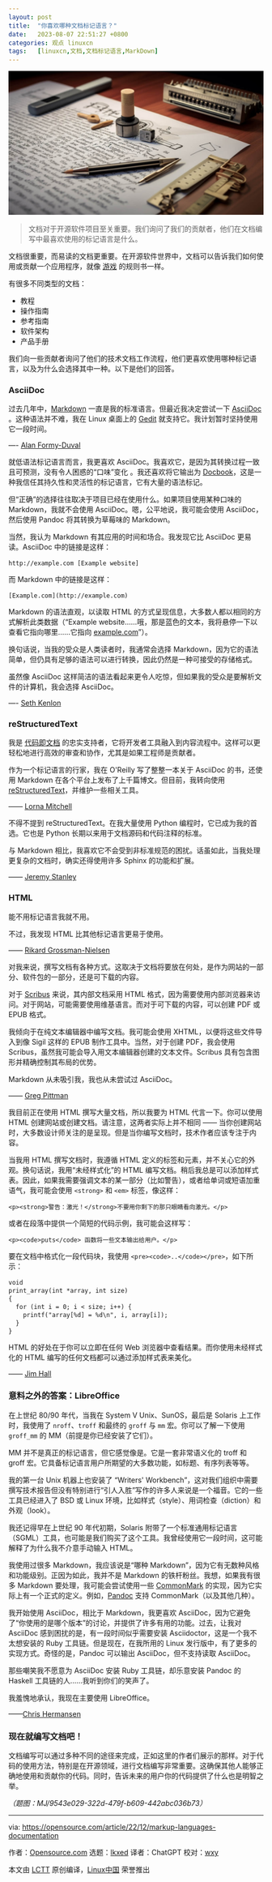 ```yaml
---
layout: post
title:	"你喜欢哪种文档标记语言？"
date:	2023-08-07 22:51:27 +0800 
categories:	观点 linuxcn 
tags:	[linuxcn,文档,文档标记语言,MarkDown]
---
```



![](/Asserts/Images/album/202308/07/225101z4leseqq9zbhn3hh.jpg)



> 
> 文档对于开源软件项目至关重要。我们询问了我们的贡献者，他们在文档编写中最喜欢使用的标记语言是什么。
> 
> 
> 


文档很重要，而易读的文档更重要。在开源软件世界中，文档可以告诉我们如何使用或贡献一个应用程序，就像 [游戏](https://opensource.comttps://opensource.com/life/16/11/software-documentation-tabletop-gaming) 的规则书一样。


有很多不同类型的文档：


* 教程
* 操作指南
* 参考指南
* 软件架构
* 产品手册


我们向一些贡献者询问了他们的技术文档工作流程，他们更喜欢使用哪种标记语言，以及为什么会选择其中一种。以下是他们的回答。


### AsciiDoc


过去几年中，[Markdown](https://opensource.com/article/19/9/introduction-markdown) 一直是我的标准语言。但最近我决定尝试一下 [AsciiDoc](https://opensource.com/article/22/8/drop-markdown-asciidoc) 。这种语法并不难，我在 Linux 桌面上的 [Gedit](https://opensource.com/%20https%3A//opensource.com/article/20/12/gedit) 就支持它。我计划暂时坚持使用它一段时间。


—- [Alan Formy-Duval](https://opensource.com/users/alanfdoss)


就低语法标记语言而言，我更喜欢 AsciiDoc。我喜欢它，是因为其转换过程一致且可预测，没有令人困惑的“口味”变化 。我还喜欢将它输出为 [Docbook](https://opensource.com/article/17/9/docboo)，这是一种我信任其持久性和灵活性的标记语言，它有大量的语法标记。


但“正确”的选择往往取决于项目已经在使用什么。如果项目使用某种口味的 Markdown，我就不会使用 AsciiDoc。嗯，公平地说，我可能会使用 AsciiDoc，然后使用 Pandoc 将其转换为草莓味的 Markdown。


当然，我认为 Markdown 有其应用的时间和场合。我发现它比 AsciiDoc 更易读。AsciiDoc 中的链接是这样：



```
http://example.com [Example website]

```

而 Markdown 中的链接是这样：



```
[Example.com](http://example.com)

```

Markdown 的语法直观，以读取 HTML 的方式呈现信息，大多数人都以相同的方式解析此类数据（“Example website……哦，那是蓝色的文本，我将悬停一下以查看它指向哪里……它指向 [example.com](http://example.com/)”）。


换句话说，当我的受众是人类读者时，我通常会选择 Markdown，因为它的语法简单，但仍具有足够的语法可以进行转换，因此仍然是一种可接受的存储格式。


虽然像 AsciiDoc 这样简洁的语法看起来更令人吃惊，但如果我的受众是要解析文件的计算机，我会选择 AsciiDoc。


—- [Seth Kenlon](https://opensource.com/users/seth)


### reStructuredText


我是 [代码即文档](https://opensource.com/article/22/10/docs-as-code) 的忠实支持者，它将开发者工具融入到内容流程中。这样可以更轻松地进行高效的审查和协作，尤其是如果工程师是贡献者。


作为一个标记语言的行家，我在 O'Reilly 写了整整一本关于 AsciiDoc 的书，还使用 Markdown 在各个平台上发布了上千篇博文。但目前，我转向使用 [reStructuredText](https://opensource.com/article/19/11/document-python-sphinx)，并维护一些相关工具。


—— [Lorna Mitchell](https://opensource.com/users/lornajane)


不得不提到 reStructuredText。在我大量使用 Python 编程时，它已成为我的首选。它也是 Python 长期以来用于文档源码和代码注释的标准。


与 Markdown 相比，我喜欢它不会受到非标准规范的困扰。话虽如此，当我处理更复杂的文档时，确实还得使用许多 Sphinx 的功能和扩展。


—— [Jeremy Stanley](https://opensource.com/users/fungi)


### HTML


能不用标记语言我就不用。


不过，我发现 HTML 比其他标记语言更易于使用。


—— [Rikard Grossman-Nielsen](https://opensource.com/users/rikardgn)


对我来说，撰写文档有各种方式。这取决于文档将要放在何处，是作为网站的一部分、软件包的一部分，还是可下载的内容。


对于 [Scribus](https://opensource.com/article/21/12/desktop-publishing-scribus) 来说，其内部文档采用 HTML 格式，因为需要使用内部浏览器来访问。对于网站，可能需要使用维基语言。而对于可下载的内容，可以创建 PDF 或 EPUB 格式。


我倾向于在纯文本编辑器中编写文档。我可能会使用 XHTML，以便将这些文件导入到像 Sigil 这样的 EPUB 制作工具中。当然，对于创建 PDF，我会使用 Scribus，虽然我可能会导入用文本编辑器创建的文本文件。Scribus 具有包含图形并精确控制其布局的优势。


Markdown 从未吸引我，我也从未尝试过 AsciiDoc。


—— [Greg Pittman](https://opensource.com/users/greg-p)


我目前正在使用 HTML 撰写大量文档，所以我要为 HTML 代言一下。你可以使用 HTML 创建网站或创建文档。请注意，这两者实际上并不相同 —— 当你创建网站时，大多数设计师关注的是呈现。但是当你编写文档时，技术作者应该专注于内容。


当我用 HTML 撰写文档时，我遵循 HTML 定义的标签和元素，并不关心它的外观。换句话说，我用“未经样式化”的 HTML 编写文档。稍后我总是可以添加样式表。因此，如果我需要强调文本的某一部分（比如警告），或者给单词或短语加重语气，我可能会使用 `<strong>` 和 `<em>` 标签，像这样：



```
<p><strong>警告：激光！</strong>不要用你剩下的那只眼睛看向激光。</p>

```

或者在段落中提供一个简短的代码示例，我可能会这样写：



```
<p><code>puts</code> 函数将一些文本输出给用户。</p>

```

要在文档中格式化一段代码块，我使用 `<pre><code>..</code></pre>`，如下所示：



```
void
print_array(int *array, int size)
{
  for (int i = 0; i < size; i++) {
    printf("array[%d] = %d\n", i, array[i]);
  }
}

```

HTML 的好处在于你可以立即在任何 Web 浏览器中查看结果。而你使用未经样式化的 HTML 编写的任何文档都可以通过添加样式表来美化。


—— [Jim Hall](https://opensource.com/users/jim-hall)


### 意料之外的答案：LibreOffice


在上世纪 80/90 年代，当我在 System V Unix、SunOS，最后是 Solaris 上工作时，我使用了 `nroff`、`troff` 和最终的 `groff` 与 `mm` 宏。你可以了解一下使用 `groff_mm` 的 MM（前提是你已经安装了它们）。


MM 并不是真正的标记语言，但它感觉像是。它是一套非常语义化的 troff 和 groff 宏。它具备标记语言用户所期望的大多数功能，如标题、有序列表等等。


我的第一台 Unix 机器上也安装了 “Writers' Workbench”，这对我们组织中需要撰写技术报告但没有特别进行“引人入胜”写作的许多人来说是一个福音。它的一些工具已经进入了 BSD 或 Linux 环境，比如样式（style）、用词检查（diction）和外观（look）。


我还记得早在上世纪 90 年代初期，Solaris 附带了一个标准通用标记语言（SGML）工具，也可能是我们购买了这个工具。我曾经使用它一段时间，这可能解释了为什么我不介意手动输入 HTML。


我使用过很多 Markdown，我应该说是“哪种 Markdown”，因为它有无数种风格和功能级别。正因为如此，我并不是 Markdown 的铁杆粉丝。我想，如果我有很多 Markdown 要处理，我可能会尝试使用一些 [CommonMark](https://commonmark.org/) 的实现，因为它实际上有一个正式的定义。例如，[Pandoc](https://opensource.com/downloads/pandoc-cheat-sheet) 支持 CommonMark（以及其他几种）。


我开始使用 AsciiDoc，相比于 Markdown，我更喜欢 AsciiDoc，因为它避免了“你使用的是哪个版本”的讨论，并提供了许多有用的功能。过去，让我对 AsciiDoc 感到困扰的是，有一段时间似乎需要安装 Asciidoctor，这是一个我不太想安装的 Ruby 工具链。但是现在，在我所用的 Linux 发行版中，有了更多的实现方式。奇怪的是，Pandoc 可以输出 AsciiDoc，但不支持读取 AsciiDoc。


那些嘲笑我不愿意为 AsciiDoc 安装 Ruby 工具链，却乐意安装 Pandoc 的 Haskell 工具链的人……我听到你们的笑声了。


我羞愧地承认，我现在主要使用 LibreOffice。


——[Chris Hermansen](https://opensource.com/users/clhermansen)


### 现在就编写文档吧！


文档编写可以通过多种不同的途径来完成，正如这里的作者们展示的那样。对于代码的使用方法，特别是在开源领域，进行文档编写非常重要。这确保其他人能够正确地使用和贡献你的代码。同时，告诉未来的用户你的代码提供了什么也是明智之举。


*（题图：MJ/9543e029-322d-479f-b609-442abc036b73）*




---


via: <https://opensource.com/article/22/12/markup-languages-documentation>


作者：[Opensource.com](https://opensource.com/users/admin) 选题：[lkxed](https://github.com/lkxed) 译者：ChatGPT 校对：[wxy](https://github.com/wxy)


本文由 [LCTT](https://github.com/LCTT/TranslateProject) 原创编译，[Linux中国](https://linux.cn/) 荣誉推出
